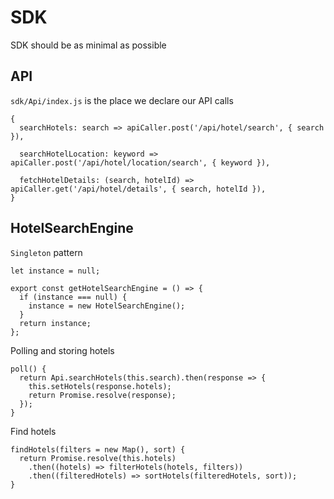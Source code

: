# SDK
SDK should be as minimal as possible
## API

`sdk/Api/index.js` is the place we declare our API calls
    
```JS
{
  searchHotels: search => apiCaller.post('/api/hotel/search', { search }),

  searchHotelLocation: keyword => apiCaller.post('/api/hotel/location/search', { keyword }),

  fetchHotelDetails: (search, hotelId) => apiCaller.get('/api/hotel/details', { search, hotelId }),
}

```    
## HotelSearchEngine
`Singleton` pattern
```JS
let instance = null;

export const getHotelSearchEngine = () => {
  if (instance === null) {
    instance = new HotelSearchEngine();
  }
  return instance;
};
```

Polling and storing hotels
```JS
poll() {
  return Api.searchHotels(this.search).then(response => {
    this.setHotels(response.hotels);
    return Promise.resolve(response);
  });
}
```

Find hotels
```JS
findHotels(filters = new Map(), sort) {
  return Promise.resolve(this.hotels)
    .then((hotels) => filterHotels(hotels, filters))
    .then((filteredHotels) => sortHotels(filteredHotels, sort));
}
```